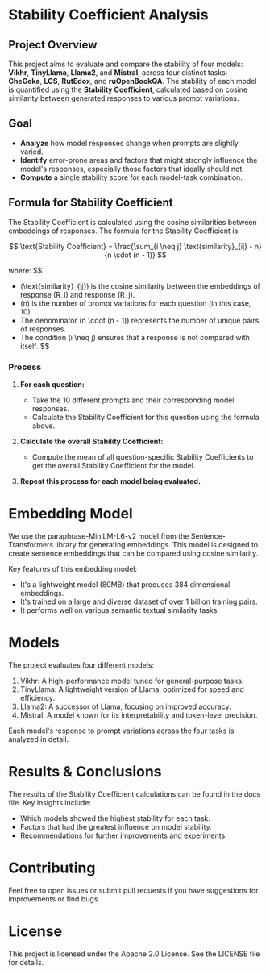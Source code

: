 # Stability Coefficient Analysis

## Project Overview
This project aims to evaluate and compare the stability of four models: **Vikhr**, **TinyLlama**, **Llama2**, and **Mistral**, across four distinct tasks: **CheGeka**, **LCS**, **RutEdox**, and **ruOpenBookQA**. 
The stability of each model is quantified using the **Stability Coefficient**, calculated based on cosine similarity between generated responses to various prompt variations.

## Goal
- **Analyze** how model responses change when prompts are slightly varied.
- **Identify** error-prone areas and factors that might strongly influence the model's responses, especially those factors that ideally should not.
- **Compute** a single stability score for each model-task combination.

## Formula for Stability Coefficient

The Stability Coefficient is calculated using the cosine similarities between embeddings of responses. The formula for the Stability Coefficient is:

$$
\text{Stability Coefficient} = \frac{\sum_{i \neq j} \text{similarity}_{ij} - n}{n \cdot (n - 1)}
$$

where:
$$
- \(\text{similarity}_{ij}\) is the cosine similarity between the embeddings of response \(R_i\) and response \(R_j\).
- \(n\) is the number of prompt variations for each question (in this case, 10).
- The denominator \(n \cdot (n - 1)\) represents the number of unique pairs of responses.
- The condition \(i \neq j\) ensures that a response is not compared with itself.
$$
  
### Process

1. **For each question:**
   - Take the 10 different prompts and their corresponding model responses.
   - Calculate the Stability Coefficient for this question using the formula above.

2. **Calculate the overall Stability Coefficient:**
   - Compute the mean of all question-specific Stability Coefficients to get the overall Stability Coefficient for the model.

3. **Repeat this process for each model being evaluated.**

   

# Embedding Model
We use the paraphrase-MiniLM-L6-v2 model from the Sentence-Transformers library for generating embeddings. This model is designed to create sentence embeddings that can be compared using cosine similarity.

Key features of this embedding model:
- It's a lightweight model (80MB) that produces 384 dimensional embeddings.
- It's trained on a large and diverse dataset of over 1 billion training pairs.
- It performs well on various semantic textual similarity tasks.

# Models
The project evaluates four different models:

1. Vikhr: A high-performance model tuned for general-purpose tasks.
2. TinyLlama: A lightweight version of Llama, optimized for speed and efficiency.
3. Llama2: A successor of Llama, focusing on improved accuracy.
4. Mistral: A model known for its interpretability and token-level precision.
   
Each model's response to prompt variations across the four tasks is analyzed in detail.

# Results & Conclusions
The results of the Stability Coefficient calculations can be found in the docs file. Key insights include:

- Which models showed the highest stability for each task.
- Factors that had the greatest influence on model stability.
- Recommendations for further improvements and experiments.

# Contributing
Feel free to open issues or submit pull requests if you have suggestions for improvements or find bugs.

# License
This project is licensed under the Apache 2.0 License. See the LICENSE file for details.
